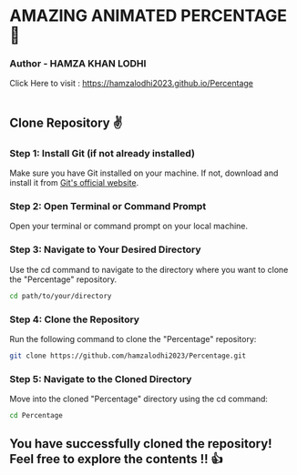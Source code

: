 # AMAZING ANIMATED PERCENTAGE 🎉
### Author - HAMZA KHAN LODHI
Click Here to visit : https://hamzalodhi2023.github.io/Percentage<br><br>
## Clone Repository ✌
### Step 1: Install Git (if not already installed)
Make sure you have Git installed on your machine. If not, download and install it from <a href="https://git-scm.com/" >Git's official website</a>.
### Step 2: Open Terminal or Command Prompt
Open your terminal or command prompt on your local machine.
### Step 3: Navigate to Your Desired Directory
Use the cd command to navigate to the directory where you want to clone the "Percentage" repository.
```bash
cd path/to/your/directory
```
### Step 4: Clone the Repository
Run the following command to clone the "Percentage" repository:
```bash
git clone https://github.com/hamzalodhi2023/Percentage.git
```
### Step 5: Navigate to the Cloned Directory
Move into the cloned "Percentage" directory using the cd command:
```bash
cd Percentage
```

## You have successfully cloned the repository! Feel free to explore the contents !! 👍
